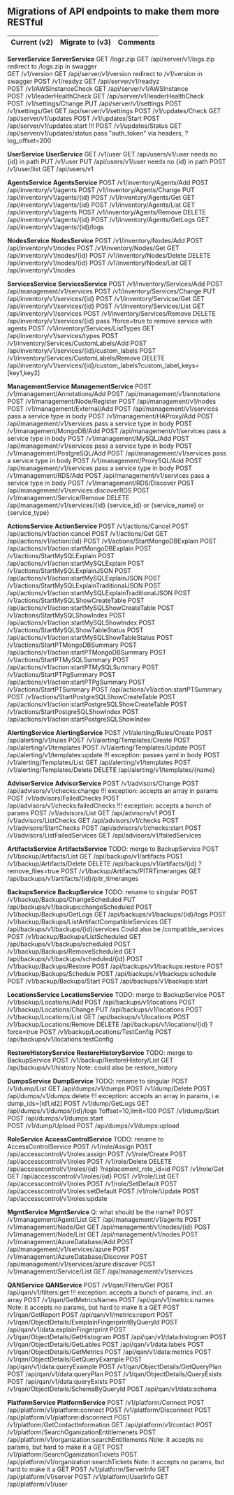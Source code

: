 ## Migrations of API endpoints to make them more RESTful

| Current (v2)                                    | Migrate to (v3)                              | Comments                        |
| ----------------------------------------------- | -------------------------------------------- | ------------------------------- |

**ServerService**                                   **ServerService**
GET /logz.zip                                       GET /api/server/v1/logs.zip                    redirect to /logs.zip in swagger                                             
GET /v1/version                                     GET /api/server/v1/version                     redirect to /v1/version in swagger
POST /v1/readyz                                     GET /api/server/v1/readyz                                                           
POST /v1/AWSInstanceCheck                           GET /api/server/v1/AWSInstance                                                      
POST /v1/leaderHealthCheck                          GET /api/server/v1/leaderHealthCheck                                                
POST /v1/settings/Change                            PUT /api/server/v1/settings
POST /v1/settings/Get                               GET /api/server/v1/settings
POST /v1/updates/Check                              GET /api/server/v1/updates
POST /v1/updates/Start                              POST /api/server/v1/updates:start              !!!
POST /v1/updates/Status                             GET /api/server/v1/updates/status              pass "auth_token" via headers, ?log_offset=200

**UserService**                                     **UserService**
GET /v1/user                                        GET /api/users/v1/user                         needs no {id} in path
PUT /v1/user                                        PUT /api/users/v1/user                         needs no {id} in path
POST /v1/user/list                                  GET /api/users/v1

**AgentsService**                                   **AgentsService**
POST /v1/inventory/Agents/Add                       POST /api/inventory/v1/agents
POST /v1/inventory/Agents/Change                    PUT /api/inventory/v1/agents/{id}
POST /v1/inventory/Agents/Get                       GET /api/inventory/v1/agents/{id}
POST /v1/inventory/Agents/List                      GET /api/inventory/v1/agents
POST /v1/inventory/Agents/Remove                    DELETE /api/inventory/v1/agents/{id}
POST /v1/inventory/Agents/GetLogs                   GET /api/inventory/v1/agents/{id}/logs            

**NodesService**                                   **NodesService**
POST /v1/inventory/Nodes/Add                        POST /api/inventory/v1/nodes
POST /v1/inventory/Nodes/Get                        GET /api/inventory/v1/nodes/{id}
POST /v1/inventory/Nodes/Delete                     DELETE /api/inventory/v1/nodes/{id}
POST /v1/inventory/Nodes/List                       GET /api/inventory/v1/nodes

**ServicesService**                                 **ServicesService**
POST /v1/inventory/Services/Add                     POST /api/management/v1/services
POST /v1/inventory/Services/Change                  PUT /api/inventory/v1/services/{id}
POST /v1/inventory/Servicse/Get                     GET /api/inventory/v1/services/{id}
POST /v1/inventory/Services/List                    GET /api/inventory/v1/services
POST /v1/inventory/Services/Remove                  DELETE /api/inventory/v1/services/{id}            pass ?force=true to remove service with agents
POST /v1/inventory/Services/ListTypes               GET /api/inventory/v1/services/types
POST /v1/inventory/Services/CustomLabels/Add        POST /api/inventory/v1/services/{id}/custom_labels
POST /v1/inventory/Services/CustomLabels/Remove     DELETE /api/inventory/v1/services/{id}/custom_labels?custom_label_keys=[key1,key2]

**ManagementService**                               **ManagementService**
POST /v1/management/Annotations/Add                 POST /api/management/v1/annotations
POST /v1/management/Node/Register                   POST /api/management/v1/nodes
POST /v1/management/External/Add                    POST /api/management/v1/services                  pass a service type in body
POST /v1/management/HAProxy/Add                     POST /api/management/v1/services                  pass a service type in body
POST /v1/management/MongoDB/Add                     POST /api/management/v1/services                  pass a service type in body
POST /v1/management/MySQL/Add                       POST /api/management/v1/services                  pass a service type in body
POST /v1/management/PostgreSQL/Add                  POST /api/management/v1/services                  pass a service type in body
POST /v1/management/ProxySQL/Add                    POST /api/management/v1/services                  pass a service type in body
POST /v1/management/RDS/Add                         POST /api/management/v1/services                  pass a service type in body
POST /v1/management/RDS/Discover                    POST /api/management/v1/services:discoverRDS
POST /v1/management/Service/Remove                  DELETE /api/management/v1/services/{id}           {service_id} or {service_name} or {service_type}

**ActionsService**                                  **ActionService**
POST /v1/actions/Cancel                             POST /api/actions/v1/action:cancel
POST /v1/actions/Get                                GET /api/actions/v1/action/{id}
POST /v1/actions/StartMongoDBExplain                POST /api/actions/v1/action:startMongoDBExplain
POST /v1/actions/StartMySQLExplain                  POST /api/actions/v1/action:startMySQLExplain
POST /v1/actions/StartMySQLExplainJSON              POST /api/actions/v1/action:startMySQLExplainJSON
POST /v1/actions/StartMySQLExplainTraditionalJSON   POST /api/actions/v1/action:startMySQLExplainTraditionalJSON
POST /v1/actions/StartMySQLShowCreateTable          POST /api/actions/v1/action:startMySQLShowCreateTable
POST /v1/actions/StartMySQLShowIndex                POST /api/actions/v1/action:startMySQLShowIndex
POST /v1/actions/StartMySQLShowTableStatus          POST /api/actions/v1/action:startMySQLShowTableStatus
POST /v1/actions/StartPTMongoDBSummary              POST /api/actions/v1/action:startPTMongoDBSummary
POST /v1/actions/StartPTMySQLSummary                POST /api/actions/v1/action:startPTMySQLSummary
POST /v1/actions/StartPTPgSummary                   POST /api/actions/v1/action:startPTPgSummary
POST /v1/actions/StartPTSummary                     POST /api/actions/v1/action:startPTSummary
POST /v1/actions/StartPostgreSQLShowCreateTable     POST /api/actions/v1/action:startPostgreSQLShowCreateTable
POST /v1/actions/StartPostgreSQLShowIndex           POST /api/actions/v1/action:startPostgreSQLShowIndex

**AlertingService**                                 **AlertingService**
POST /v1/alerting/Rules/Create                      POST /api/alerting/v1/rules
POST /v1/alerting/Templates/Create                  POST /api/alerting/v1/templates
POST /v1/alerting/Templates/Update                  POST /api/alerting/v1/templates:update            !!! exception: passes yaml in body
POST /v1/alerting/Templates/List                    GET /api/alerting/v1/templates
POST /v1/alerting/Templates/Delete                  DELETE /api/alerting/v1/templates/{name}

**AdvisorService**                                 **AdvisorService**
POST /v1/advisors/Change                            POST /api/advisors/v1/checks:change              !!! exception: accepts an array in params
POST /v1/advisors/FailedChecks                      POST /api/advisors/v1/checks:failedChecks        !!! exception: accepts a bunch of params
POST /v1/advisors/List                              GET /api/advisors/v1
POST /v1/advisors/ListChecks                        GET /api/advisors/v1/checks
POST /v1/advisors/StartChecks                       POST /api/advisors/v1/checks:start
POST /v1/advisors/ListFailedServices                GET /api/advisors/v1/failedServices

**ArtifactsService**                                **ArtifactsService**                              TODO: merge to BackupService
POST /v1/backup/Artifacts/List                      GET /api/backups/v1/artifacts
POST /v1/backup/Artifacts/Delete                    DELETE /api/backups/v1/artifacts/{id}             ?remove_files=true
POST /v1/backup/Artifacts/PITRTimeranges            GET /api/backups/v1/artifacts/{id}/pitr_timeranges

**BackupsService**                                  **BackupService**                                 TODO: rename to singular
POST /v1/backup/Backups/ChangeScheduled             PUT /api/backups/v1/backups:changeScheduled
POST /v1/backup/Backups/GetLogs                     GET /api/backups/v1/backups/{id}/logs
POST /v1/backup/Backups/ListArtifactCompatibleServices GET /api/backups/v1/backups/{id}/services      Could also be /compatible_services
POST /v1/backup/Backups/ListScheduled               GET /api/backups/v1/backups/scheduled
POST /v1/backup/Backups/RemoveScheduled             GET /api/backups/v1/backups/scheduled/{id}
POST /v1/backup/Backups/Restore                     POST /api/backups/v1/backups:restore
POST /v1/backup/Backups/Schedule                    POST /api/backups/v1/backups:schedule
POST /v1/backup/Backups/Start                       POST /api/backups/v1/backups:start

**LocationsService**                                **LocationsService**                              TODO: merge to BackupService
POST /v1/backup/Locations/Add                       POST /api/backups/v1/locations
POST /v1/backup/Locations/Change                    PUT /api/backups/v1/locations
POST /v1/backup/Locations/List                      GET /api/backups/v1/locations
POST /v1/backup/Locations/Remove                    DELETE /api/backups/v1/locations/{id}             ?force=true
POST /v1/backup/Locations/TestConfig                POST /api/backups/v1/locations:testConfig

**RestoreHistoryService**                           **RestoreHistoryService**                         TODO: merge to BackupService
POST /v1/backup/RestoreHistory/List                 GET /api/backups/v1/history                       Note: could also be restore_history

**DumpsService**                                    **DumpService**                                   TODO: rename to singular
POST /v1/dump/List                                  GET /api/dumps/v1/dumps
POST /v1/dump/Delete                                POST /api/dumps/v1/dumps:delete                   !!! exception: accepts an array in params, i.e. dump_ids=[id1,id2]
POST /v1/dump/GetLogs                               GET /api/dumps/v1/dumps/{id}/logs                 ?offset=10,limit=100
POST /v1/dump/Start                                 POST /api/dumps/v1/dumps:start                          
POST /v1/dump/Upload                                POST /api/dumps/v1/dumps:upload

**RoleService**                                     **AccessControlService**                          TODO: rename to AccessControlService
POST /v1/role/Assign                                POST /api/accesscontrol/v1/roles:assign
POST /v1/role/Create                                POST /api/accesscontrol/v1/roles
POST /v1/role/Delete                                DELETE /api/accesscontrol/v1/roles/{id}           ?replacement_role_id=id
POST /v1/role/Get                                   GET /api/accesscontrol/v1/roles/{id}
POST /v1/role/List                                  GET /api/accesscontrol/v1/roles
POST /v1/role/SetDefault                            POST /api/accesscontrol/v1/roles:setDefault
POST /v1/role/Update                                POST /api/accesscontrol/v1/roles:update

**MgmtService**                                     **MgmtService**                                   Q: what should be the name?
POST /v1/management/Agent/List                      GET /api/management/v1/agents
POST /v1/management/Node/Get                        GET /api/management/v1/nodes/{id}
POST /v1/management/Node/List                       GET /api/management/v1/nodes
POST /v1/management/AzureDatabase/Add               POST /api/management/v1/services/azure
POST /v1/management/AzureDatabase/Discover          POST /api/management/v1/services/azure:discover
POST /v1/management/Service/List                    GET /api/management/v1/services

**QANService**                                      **QANService**
POST /v1/qan/Filters/Get                            POST /api/qan/v1/filters:get                      !!! exception: accepts a bunch of params, incl. an array
POST /v1/qan/GetMetricsNames                        POST /api/qan/v1/metrics:names                    Note: it accepts no params, but hard to make it a GET
POST /v1/qan/GetReport                              POST /api/qan/v1/metrics:report
POST /v1/qan/ObjectDetails/ExmplainFingerprintByQueryId POST /api/qan/v1/data:explainFingerprint
POST /v1/qan/ObjectDetails/GetHistogram             POST /api/qan/v1/data:histogram
POST /v1/qan/ObjectDetails/GetLables                POST /api/qan/v1/data:labels
POST /v1/qan/ObjectDetails/GetMetrics               POST /api/qan/v1/data:metrics
POST /v1/qan/ObjectDetails/GetQueryExample          POST /api/qan/v1/data:queryExample
POST /v1/qan/ObjectDetails/GetQueryPlan             POST /api/qan/v1/data:queryPlan
POST /v1/qan/ObjectDetails/QueryExists              POST /api/qan/v1/data:queryExists
POST /v1/qan/ObjectDetails/SchemaByQueryId          POST /api/qan/v1/data:schema

**PlatformService**                                 **PlatformService**
POST /v1/platform/Connect                           POST /api/platform/v1/platform:connect
POST /v1/platform/Disconnect                        POST /api/platform/v1/platform:disconnect
POST /v1/platform/GetContactInformation             GET /api/platform/v1/contact
POST /v1/platform/SearchOganizationEntitlemenets    POST /api/platform/v1/organization:searchEntitlements   Note: it accepts no params, but hard to make it a GET
POST /v1/platform/SearchOganizationTickets          POST /api/platform/v1/organization:searchTickets        Note: it accepts no params, but hard to make it a GET
POST /v1/platform/ServerInfo                        GET /api/platform/v1/server
POST /v1/platform/UserInfo                          GET /api/platform/v1/user
